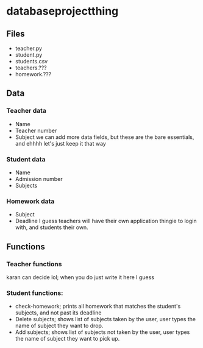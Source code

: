 # databaseprojectthing

## Files
- teacher.py
- student.py
- students.csv
- teachers.???
- homework.???
## Data
### Teacher data
- Name
- Teacher number
- Subject
we can add more data fields, but these are the bare essentials, and ehhhh let's just keep it that way
### Student data
- Name
- Admission number
- Subjects
### Homework data
- Subject
- Deadline
I guess teachers will have their own application thingie to login with, and students their own.
## Functions
### Teacher functions
karan can decide lol; when you do just write it here I guess
### Student functions:
- check-homework; prints all homework that matches the student's subjects, and not past its deadline
- Delete subjects; shows list of subjects taken by the user, user types the name of subject they want to drop.
- Add subjects; shows list of subjects not taken by the user, user types the name of subject they want to pick up.
